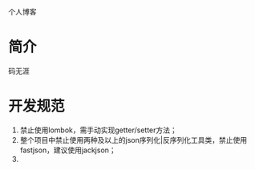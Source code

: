 个人博客

# 简介
码无涯


# 开发规范
1. 禁止使用lombok，需手动实现getter/setter方法；
2. 整个项目中禁止使用两种及以上的json序列化|反序列化工具类，禁止使用fastjson，建议使用jackjson；
3.
